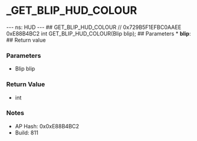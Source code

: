 # _GET_BLIP_HUD_COLOUR

--- ns: HUD --- ## GET_BLIP_HUD_COLOUR  // 0x729B5F1EFBC0AAEE 0xE88B4BC2 int GET_BLIP_HUD_COLOUR(Blip blip);   ## Parameters * **blip**:  ## Return value

### Parameters
* Blip blip

### Return Value
* int

### Notes
* AP Hash: 0x0xE88B4BC2
* Build: 811

